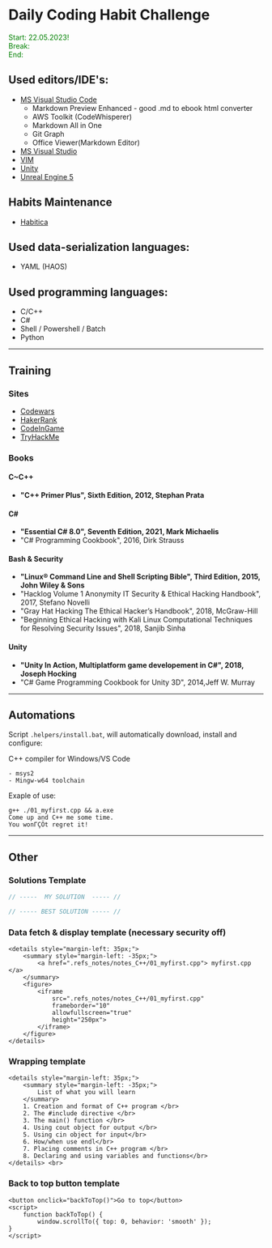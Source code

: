 # Daily Coding Habit Challenge
<span style="color:green"> Start: 22.05.2023! \
Break: \
End: </span>

## Used editors/IDE's:
 - [MS Visual Studio Code](https://code.visualstudio.com/) 
   - Markdown Preview Enhanced - good .md to ebook html converter
   - AWS Toolkit (CodeWhisperer)
   - Markdown All in One
   - Git Graph
   - Office Viewer(Markdown Editor)
 - [MS Visual Studio](https://visualstudio.microsoft.com/) 
 - [VIM](https://www.vim.org/download.php) 
 - [Unity](https://unity.com/)
 - [Unreal Engine 5](https://www.unrealengine.com/en-US)

## Habits Maintenance
 - [Habitica](https://habitica.com/)

## Used data-serialization languages:
 - YAML (HAOS)

## Used programming languages:
 - C/C++
 - C#
 - Shell / Powershell / Batch 
 - Python

----

## Training

### Sites
* [Codewars](https://www.codewars.com/)
* [HakerRank](https://www.hackerrank.com/)
* [CodeInGame](https://www.codingame.com/start)
* [TryHackMe](https://tryhackme.com/)

### Books
#### C~C++ 
* **"C++ Primer Plus", Sixth Edition, 2012, Stephan Prata**

#### C# 
* **"Essential C# 8.0", Seventh Edition, 2021, Mark Michaelis**
* "C# Programming Cookbook", 2016, Dirk Strauss

#### Bash & Security 
* **"Linux® Command Line and Shell Scripting Bible", Third Edition, 2015, John Wiley & Sons**
* "Hacklog Volume 1 Anonymity IT Security & Ethical Hacking Handbook", 2017, Stefano Novelli
* "Gray Hat Hacking The Ethical Hacker’s Handbook", 2018, McGraw-Hill
* "Beginning Ethical Hacking with Kali Linux Computational Techniques for Resolving Security Issues", 2018, Sanjib Sinha

#### Unity
* **"Unity In Action, Multiplatform game developement in C#", 2018, Joseph Hocking** 
* "C# Game Programming Cookbook for Unity 3D", 2014,Jeff W. Murray

----

## Automations

Script `.helpers/install.bat`, will automatically download, install and configure:

C++ compiler for Windows/VS Code
```
- msys2
- Mingw-w64 toolchain
```

Exaple of use:
```
g++ ./01_myfirst.cpp && a.exe         
Come up and C++ me some time.
You wonΓÇÖt regret it!
```

----

## Other

### Solutions Template

```cpp
// -----  MY SOLUTION  ----- //

// ----- BEST SOLUTION ----- //
```


### Data fetch & display template (necessary security off)

```
<details style="margin-left: 35px;">
    <summary style="margin-left: -35px;"> 
    	<a href=".refs_notes/notes_C++/01_myfirst.cpp"> myfirst.cpp </a>
    </summary>
    <figure>
        <iframe 
            src=".refs_notes/notes_C++/01_myfirst.cpp" 
            frameborder="10" 
            allowfullscreen="true" 
            height="250px">
        </iframe>
    </figure>
</details>
```

### Wrapping template

```
<details style="margin-left: 35px;">
    <summary style="margin-left: -35px;">
        List of what you will learn
    </summary>
    1. Creation and format of C++ program </br>
    2. The #include directive </br>
    3. The main() function </br>
    4. Using cout object for output </br>
    5. Using cin object for input</br>
    6. How/when use endl</br>
    7. Placing comments in C++ program </br>
    8. Declaring and using variables and functions</br>
</details> <br> 
```

### Back to top button template 

```
<button onclick="backToTop()">Go to top</button>
<script>
    function backToTop() {
        window.scrollTo({ top: 0, behavior: 'smooth' });
}
</script>
```
